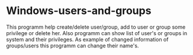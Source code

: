 # Windows-users-and-groups
This programm help create/delete user/group, add to user or group some privilege or delete her. Also programm can show list of user's or groups in system and their privileges. As example of changed information of groups/users this programm can change their name's.
